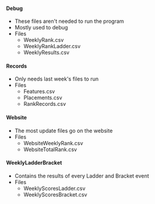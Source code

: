#### Debug
- These files aren't needed to run the program
- Mostly used to debug
- Files
  - WeeklyRank.csv
  - WeeklyRankLadder.csv
  - WeeklyResults.csv

#### Records
- Only needs last week's files to run
- Files
  - Features.csv
  - Placements.csv
  - RankRecords.csv

#### Website
- The most update files go on the website
- Files
  - WebsiteWeeklyRank.csv
  - WebsiteTotalRank.csv

#### WeeklyLadderBracket
- Contains the results of every Ladder and Bracket event
- Files
  - WeeklyScoresLadder.csv
  - WeeklyScoresBracket.csv
